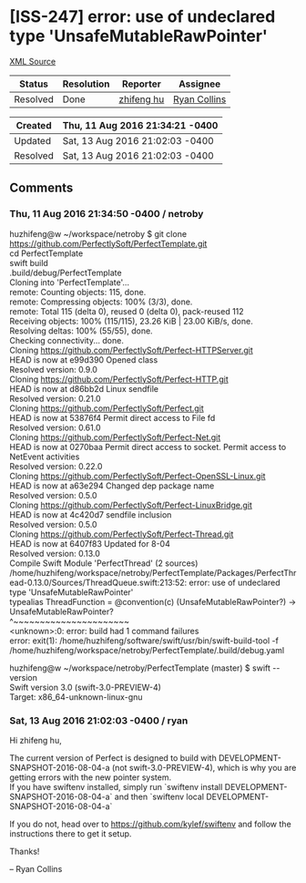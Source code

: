 # [ISS-247] error: use of undeclared type 'UnsafeMutableRawPointer'

[XML Source](../xml/ISS-247.xml)
<p></p>





Status|Resolution|Reporter|Assignee
------|----------|--------|--------
Resolved|Done|[zhifeng hu](netroby)|[Ryan Collins]($ryan)





Created|Thu, 11 Aug 2016 21:34:21 -0400
-------|--------------
Updated|Sat, 13 Aug 2016 21:02:03 -0400
Resolved|Sat, 13 Aug 2016 21:02:03 -0400


## Comments




### Thu, 11 Aug 2016 21:34:50 -0400 / netroby 

<p><p>huzhifeng@w ~/workspace/netroby $ git clone <a href="https://github.com/PerfectlySoft/PerfectTemplate.git" class="external-link" rel="nofollow">https://github.com/PerfectlySoft/PerfectTemplate.git</a><br/>
cd PerfectTemplate<br/>
swift build<br/>
.build/debug/PerfectTemplate<br/>
Cloning into 'PerfectTemplate'...<br/>
remote: Counting objects: 115, done.<br/>
remote: Compressing objects: 100% (3/3), done.<br/>
remote: Total 115 (delta 0), reused 0 (delta 0), pack-reused 112<br/>
Receiving objects: 100% (115/115), 23.26 KiB | 23.00 KiB/s, done.<br/>
Resolving deltas: 100% (55/55), done.<br/>
Checking connectivity... done.<br/>
Cloning <a href="https://github.com/PerfectlySoft/Perfect-HTTPServer.git" class="external-link" rel="nofollow">https://github.com/PerfectlySoft/Perfect-HTTPServer.git</a><br/>
HEAD is now at e99d390 Opened class<br/>
Resolved version: 0.9.0<br/>
Cloning <a href="https://github.com/PerfectlySoft/Perfect-HTTP.git" class="external-link" rel="nofollow">https://github.com/PerfectlySoft/Perfect-HTTP.git</a><br/>
HEAD is now at d86bb2d Linux sendfile<br/>
Resolved version: 0.21.0<br/>
Cloning <a href="https://github.com/PerfectlySoft/Perfect.git" class="external-link" rel="nofollow">https://github.com/PerfectlySoft/Perfect.git</a><br/>
HEAD is now at 53876f4 Permit direct access to File fd<br/>
Resolved version: 0.61.0<br/>
Cloning <a href="https://github.com/PerfectlySoft/Perfect-Net.git" class="external-link" rel="nofollow">https://github.com/PerfectlySoft/Perfect-Net.git</a><br/>
HEAD is now at 0270baa Permit direct access to socket. Permit access to NetEvent activities<br/>
Resolved version: 0.22.0<br/>
Cloning <a href="https://github.com/PerfectlySoft/Perfect-OpenSSL-Linux.git" class="external-link" rel="nofollow">https://github.com/PerfectlySoft/Perfect-OpenSSL-Linux.git</a><br/>
HEAD is now at a63e294 Changed dep package name<br/>
Resolved version: 0.5.0<br/>
Cloning <a href="https://github.com/PerfectlySoft/Perfect-LinuxBridge.git" class="external-link" rel="nofollow">https://github.com/PerfectlySoft/Perfect-LinuxBridge.git</a><br/>
HEAD is now at 4c420d7 sendfile inclusion<br/>
Resolved version: 0.5.0<br/>
Cloning <a href="https://github.com/PerfectlySoft/Perfect-Thread.git" class="external-link" rel="nofollow">https://github.com/PerfectlySoft/Perfect-Thread.git</a><br/>
HEAD is now at 6407f83 Updated for 8-04<br/>
Resolved version: 0.13.0<br/>
Compile Swift Module 'PerfectThread' (2 sources)<br/>
/home/huzhifeng/workspace/netroby/PerfectTemplate/Packages/PerfectThread-0.13.0/Sources/ThreadQueue.swift:213:52: error: use of undeclared type 'UnsafeMutableRawPointer'<br/>
        typealias ThreadFunction = @convention(c) (UnsafeMutableRawPointer?) -&gt; UnsafeMutableRawPointer?<br/>
                                                   ^~~~~~~~~~~~~~~~~~~~~~~<br/>
&lt;unknown&gt;:0: error: build had 1 command failures<br/>
error: exit(1): /home/huzhifeng/software/swift/usr/bin/swift-build-tool -f /home/huzhifeng/workspace/netroby/PerfectTemplate/.build/debug.yaml</p>

<p>huzhifeng@w ~/workspace/netroby/PerfectTemplate (master) $ swift --version                                               <br/>
Swift version 3.0 (swift-3.0-PREVIEW-4)<br/>
Target: x86_64-unknown-linux-gnu</p>

</p>


### Sat, 13 Aug 2016 21:02:03 -0400 / ryan 

<p><p>Hi zhifeng hu,</p>

<p>The current version of Perfect is designed to build with DEVELOPMENT-SNAPSHOT-2016-08-04-a (not swift-3.0-PREVIEW-4), which is why you are getting errors with the new pointer system.<br/>
If you have swiftenv installed, simply run `swiftenv install DEVELOPMENT-SNAPSHOT-2016-08-04-a` and then `swiftenv local DEVELOPMENT-SNAPSHOT-2016-08-04-a`</p>

<p>If you do not, head over to <a href="https://github.com/kylef/swiftenv" class="external-link" rel="nofollow">https://github.com/kylef/swiftenv</a> and follow the instructions there to get it setup.</p>

<p>Thanks!</p>

<p>– Ryan Collins</p></p>


